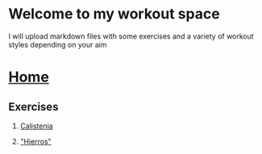 Welcome to my workout space
=============================

I will upload markdown files with some exercises and a variety of workout styles 
depending on your aim

[Home](https://sergiogp98.github.io/workout/)
======

## Exercises

1. [Calistenia](https://sergiogp98.github.io/workout/calistenia)

2. ["Hierros"](https://sergiogp98.github.io/workout/pesas)
